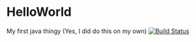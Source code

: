 # HelloWorld
My first java thingy
(Yes, I did do this on my own)
[![Build Status](https://travis-ci.org/TheDoctorsLife/HelloWorld.svg?branch=master)](https://travis-ci.org/TheDoctorsLife/HelloWorld)
